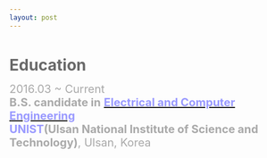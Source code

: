```yaml
---
layout: post
---
```


<html>
<head>
	<title></title>
</head>
<body>
<p align="left">&nbsp;</p>

<p align="left"><strong style="color: rgb(105, 105, 105); font-size: 28px;">Education</strong></p>

<p align="left"><font color="#a9a9a9"><span style="font-size: 20px;">2016.03 ~ Current</span></font><br />
<span style="font-size: 20px;"><span style="color: rgb(169, 169, 169);"><strong>B.S. candidate in</strong>&nbsp;</span><strong><a href="http://ece.unist.ac.kr/"><span style="color:#9999ff;">Electrical and Computer Engineering</span></a><span style="color:#9999ff;">&nbsp;</span></strong></span><br />
<span style="font-size: 20px;"><span style="color:#9999ff;"><strong>UNIST</strong></span><span style="color: rgb(169, 169, 169);"><strong>(Ulsan National Institute of Science and Technology)</strong>, Ulsan, Korea</span></span></p>

<p align="left">&nbsp;</p>
</body>
</html>

